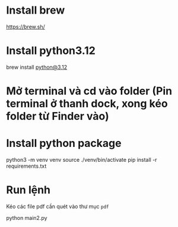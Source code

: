 # Install brew
https://brew.sh/

# Install python3.12
brew install python@3.12

# Mở terminal và cd vào folder (Pin terminal ở thanh dock, xong kéo folder từ Finder vào)

# Install python package
python3 -m venv venv
source ./venv/bin/activate
pip install -r requirements.txt

# Run lệnh
Kéo các file pdf cần quét vào thư mục `pdf`

python main2.py
